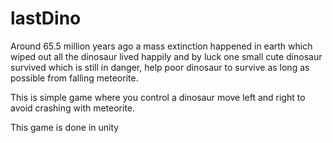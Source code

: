 # lastDino
  Around 65.5 million years ago a mass extinction happened in earth which wiped out all the dinosaur lived happily and by luck one small cute dinosaur survived which is still in danger, help poor dinosaur to survive as long as possible from falling meteorite.

This is simple game where you control a dinosaur move left and right to avoid crashing with meteorite.

This game is done in unity
